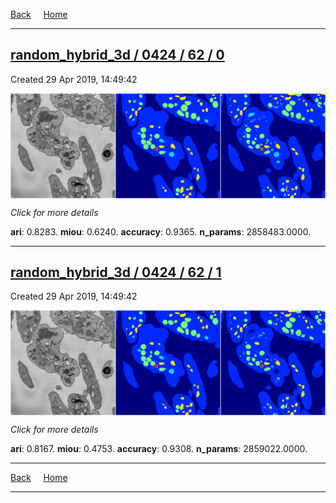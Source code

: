 
[Back](..)&nbsp;&nbsp;&nbsp;&nbsp;&nbsp;[Home](https://leapmanlab.github.io/snapshots)

---

<div class="summary"><a href="0"><h2>random_hybrid_3d / 0424 / 62 / 0</h2></a><p>Created 29 Apr 2019, 14:49:42
</p><a href="0"><img src="0/media/summary.png" align="center"></a><p>
<i>Click for more details</i>
</p></div>

**ari**: 0.8283. **miou**: 0.6240. **accuracy**: 0.9365. **n_params**: 2858483.0000. 

---

<div class="summary"><a href="1"><h2>random_hybrid_3d / 0424 / 62 / 1</h2></a><p>Created 29 Apr 2019, 14:49:42
</p><a href="1"><img src="1/media/summary.png" align="center"></a><p>
<i>Click for more details</i>
</p></div>

**ari**: 0.8167. **miou**: 0.4753. **accuracy**: 0.9308. **n_params**: 2859022.0000. 

---

[Back](..)&nbsp;&nbsp;&nbsp;&nbsp;&nbsp;[Home](https://leapmanlab.github.io/snapshots)

---